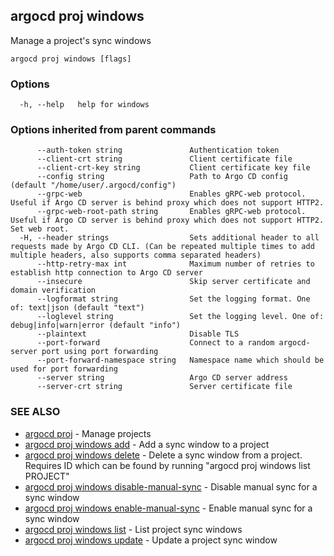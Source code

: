 ## argocd proj windows

Manage a project's sync windows

```
argocd proj windows [flags]
```

### Options

```
  -h, --help   help for windows
```

### Options inherited from parent commands

```
      --auth-token string               Authentication token
      --client-crt string               Client certificate file
      --client-crt-key string           Client certificate key file
      --config string                   Path to Argo CD config (default "/home/user/.argocd/config")
      --grpc-web                        Enables gRPC-web protocol. Useful if Argo CD server is behind proxy which does not support HTTP2.
      --grpc-web-root-path string       Enables gRPC-web protocol. Useful if Argo CD server is behind proxy which does not support HTTP2. Set web root.
  -H, --header strings                  Sets additional header to all requests made by Argo CD CLI. (Can be repeated multiple times to add multiple headers, also supports comma separated headers)
      --http-retry-max int              Maximum number of retries to establish http connection to Argo CD server
      --insecure                        Skip server certificate and domain verification
      --logformat string                Set the logging format. One of: text|json (default "text")
      --loglevel string                 Set the logging level. One of: debug|info|warn|error (default "info")
      --plaintext                       Disable TLS
      --port-forward                    Connect to a random argocd-server port using port forwarding
      --port-forward-namespace string   Namespace name which should be used for port forwarding
      --server string                   Argo CD server address
      --server-crt string               Server certificate file
```

### SEE ALSO

* [argocd proj](argocd_proj.md)	 - Manage projects
* [argocd proj windows add](argocd_proj_windows_add.md)	 - Add a sync window to a project
* [argocd proj windows delete](argocd_proj_windows_delete.md)	 - Delete a sync window from a project. Requires ID which can be found by running "argocd proj windows list PROJECT"
* [argocd proj windows disable-manual-sync](argocd_proj_windows_disable-manual-sync.md)	 - Disable manual sync for a sync window
* [argocd proj windows enable-manual-sync](argocd_proj_windows_enable-manual-sync.md)	 - Enable manual sync for a sync window
* [argocd proj windows list](argocd_proj_windows_list.md)	 - List project sync windows
* [argocd proj windows update](argocd_proj_windows_update.md)	 - Update a project sync window

